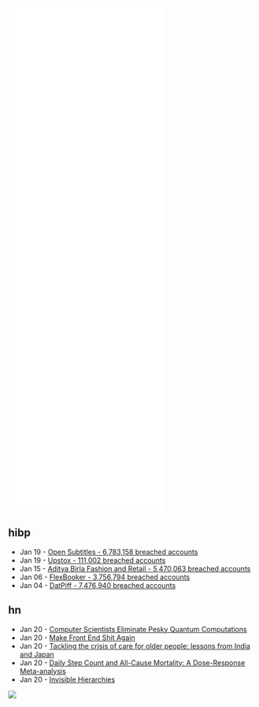 ![Metrics](https://raw.githubusercontent.com/phixion/phixion/master/metrics.svg)

## hibp

<!--
for https://github.com/phixion/phixion/blob/main/.github/workflows/feeds.yml
-->
<!--START_SECTION:haveibeenpwnd-->
- Jan 19 - [Open Subtitles - 6,783,158 breached accounts](https://haveibeenpwned.com/PwnedWebsites#OpenSubtitles)
- Jan 19 - [Upstox - 111,002 breached accounts](https://haveibeenpwned.com/PwnedWebsites#Upstox)
- Jan 15 - [Aditya Birla Fashion and Retail - 5,470,063 breached accounts](https://haveibeenpwned.com/PwnedWebsites#ABFRL)
- Jan 06 - [FlexBooker - 3,756,794 breached accounts](https://haveibeenpwned.com/PwnedWebsites#FlexBooker)
- Jan 04 - [DatPiff - 7,476,940 breached accounts](https://haveibeenpwned.com/PwnedWebsites#DatPiff)
<!--END_SECTION:haveibeenpwnd-->

## hn

<!--
for https://github.com/phixion/phixion/blob/main/.github/workflows/feeds.yml
-->
<!--START_SECTION:hn-->
- Jan 20 - [Computer Scientists Eliminate Pesky Quantum Computations](https://www.quantamagazine.org/computer-scientists-eliminate-pesky-quantum-computations-20220119/)
- Jan 20 - [Make Front End Shit Again](https://makefrontendshitagain.party/)
- Jan 20 - [Tackling the crisis of care for older people: lessons from India and Japan](https://www.nature.com/articles/d41586-022-00074-x)
- Jan 20 - [Daily Step Count and All-Cause Mortality: A Dose-Response Meta-analysis](https://pubmed.ncbi.nlm.nih.gov/34417979/)
- Jan 20 - [Invisible Hierarchies](https://www.drorpoleg.com/invisible-hierarchies/)
<!--END_SECTION:hn-->

<!--
for https://yhype.me
-->
![](https://hit.yhype.me/github/profile?user_id=13013670)
